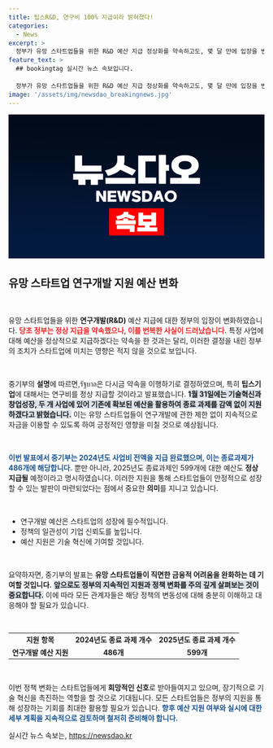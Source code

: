 ```yaml
---
title: 팁스R&D, 연구비 100% 지급이라 밝혀졌다!
categories:
  - News
excerpt: >
  정부가 유망 스타트업들을 위한 R&D 예산 지급 정상화를 약속하고도, 몇 달 만에 입장을 번복했습니다. 이제 종료과제 R&D 예산은 어떻게 될까요? 자세한 내용을 클릭해 확인하세요!
feature_text: >
  ## bookingtag 실시간 뉴스 속보입니다.

  정부가 유망 스타트업들을 위한 R&D 예산 지급 정상화를 약속하고도, 몇 달 만에 입장을 번복했습니다. 이제 종료과제 R&D 예산은 어떻게 될까요? 자세한 내용을 클릭해 확인하세요!
image: '/assets/img/newsdao_breakingnews.jpg'
---
```


<p><img src="/assets/img/newsdao_breakingnews.jpg" alt="bookingtag 속보" /></p>

<h2 data-ke-size="size26">유망 스타트업 연구개발 지원 예산 변화</h2>

<p data-ke-size="size16">&nbsp;</p>

<p>유망 스타트업들을 위한 <b>연구개발(R&amp;D)</b> 예산 지급에 대한 정부의 입장이 변화하였습니다. <b><span style="color: #ee2323;">당초 정부는 정상 지급을 약속했으나, 이를 번복한 사실이 드러났습니다.</span></b> 특정 사업에 대해 예산을 정상적으로 지급하겠다는 약속을 한 것과는 달리, 이러한 결정을 내린 정부의 조치가 스타트업에 미치는 영향은 적지 않을 것으로 보입니다. </p>

<p data-ke-size="size16">&nbsp;</p>

<p>중기부의 <b>설명</b>에 따르면,รัฐบาล은 다시금 약속을 이행하기로 결정하였으며, 특히 <b>팁스기업</b>에 대해서는 연구비를 정상 지급할 것이라고 발표했습니다. <b><span style="background-color: #21538527;">1월 31일에는 기술혁신과 창업성장, 두 개 사업에 있어 기존에 확보된 예산을 활용하여 종료 과제를 감액 없이 지원하겠다고 밝혔습니다.</span></b> 이는 유망 스타트업들이 연구개발에 관한 제한 없이 지속적으로 자금을 이용할 수 있도록 하여 긍정적인 영향을 미칠 것으로 예상됩니다.</p>

<p data-ke-size="size16">&nbsp;</p>

<p><b><span style="color: #1a5490;">이번 발표에서 중기부는 2024년도 사업비 전액을 지급 완료했으며, 이는 종료과제가 486개에 해당합니다.</span></b> 뿐만 아니라, 2025년도 종료과제인 599개에 대한 예산도 <b>정상 지급될</b> 예정이라고 명시하였습니다. 이러한 지원을 통해 스타트업들이 안정적으로 성장할 수 있는 발판이 마련되었다는 점에서 중요한 <b>의미</b>를 지니고 있습니다. </p>

<p data-ke-size="size16">&nbsp;</p>

<ul>
    <li>연구개발 예산은 스타트업의 성장에 필수적입니다.</li>
    <li>정책의 일관성이 기업 신뢰도를 높입니다.</li>
    <li>예산 지원은 기술 혁신에 기여할 것입니다.</li>
</ul>

<p data-ke-size="size16">&nbsp;</p>

<p>요약하자면, 중기부의 발표는 <b>유망 스타트업들이 직면한 금융적 어려움을 완화하는 데 기여할 것입니다.</b> <b><span style="background-color: #21538527;">앞으로도 정부의 지속적인 지원과 정책 변화를 주의 깊게 살펴보는 것이 중요합니다.</span></b> 이에 따라 모든 관계자들은 해당 정책의 변동성에 대해 충분히 이해하고 대응해야 할 필요가 있습니다. </p>

<p data-ke-size="size16">&nbsp;</p>

<table style="width:100%;">
    <tr>
        <td style="text-align: center; height: 17px;"><b>지원 항목</b></td>
        <td style="text-align: center; height: 17px;"><b>2024년도 종료 과제 개수</b></td>
        <td style="text-align: center; height: 17px;"><b>2025년도 종료 과제 개수</b></td>
    </tr>
    <tr>
        <td style="text-align: center; height: 17px;"><b>연구개발 예산 지원</b></td>
        <td style="text-align: center; height: 17px;"><b>486개</b></td>
        <td style="text-align: center; height: 17px;"><b>599개</b></td>
    </tr>
</table> 

<p data-ke-size="size16">&nbsp;</p>

<p>이번 정책 변화는 스타트업들에게 <b>희망적인 신호</b>로 받아들여지고 있으며, 장기적으로 기술 혁신을 촉진하는 역할을 할 것으로 기대됩니다. 모든 스타트업들은 정부의 지원을 통해 성장하는 기회를 최대한 활용할 필요가 있습니다. <b><span style="color: #1a5490;">향후 예산 지원 여부와 실시에 대한 세부 계획을 지속적으로 검토하며 철저히 준비해야 합니다.</span></b></p>
실시간 뉴스 속보는, <a href="https://newsdao.kr" rel="dofollow">https://newsdao.kr</a>


